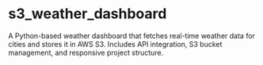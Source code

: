 # s3_weather_dashboard
A Python-based weather dashboard that fetches real-time weather data for cities and stores it in AWS S3. Includes API integration, S3 bucket management, and responsive project structure.
